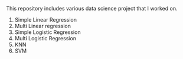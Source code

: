 This repository includes various data science project that I worked on.
1. Simple Linear Regression
2. Multi Linear regression
3. Simple Logistic Regression
4. Multi Logistic Regression
5. KNN
6. SVM
